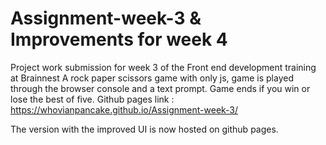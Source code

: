 # Assignment-week-3 & Improvements for week 4
Project work submission for week 3 of the Front end development training at Brainnest
A rock paper scissors game with only js, game is played through the browser console and a text prompt.
Game ends if you win or lose the best of five.
Github pages link : https://whovianpancake.github.io/Assignment-week-3/

The version with the improved UI is now hosted on github pages.
